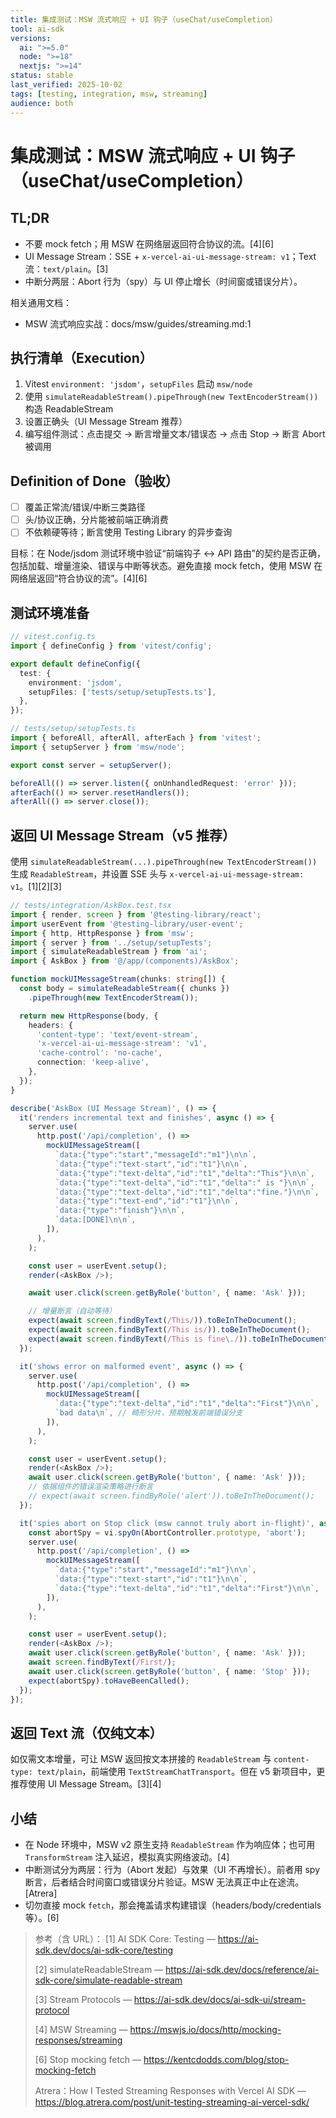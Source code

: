 ```yaml
---
title: 集成测试：MSW 流式响应 + UI 钩子（useChat/useCompletion）
tool: ai-sdk
versions:
  ai: ">=5.0"
  node: ">=18"
  nextjs: ">=14"
status: stable
last_verified: 2025-10-02
tags: [testing, integration, msw, streaming]
audience: both
---
```


# 集成测试：MSW 流式响应 + UI 钩子（useChat/useCompletion）

## TL;DR
- 不要 mock fetch；用 MSW 在网络层返回符合协议的流。[4][6]
- UI Message Stream：SSE + `x-vercel-ai-ui-message-stream: v1`；Text 流：`text/plain`。[3]
- 中断分两层：Abort 行为（spy）与 UI 停止增长（时间窗或错误分片）。

相关通用文档：
- MSW 流式响应实战：docs/msw/guides/streaming.md:1

## 执行清单（Execution）
1. Vitest `environment: 'jsdom'`，`setupFiles` 启动 `msw/node`
2. 使用 `simulateReadableStream().pipeThrough(new TextEncoderStream())` 构造 ReadableStream
3. 设置正确头（UI Message Stream 推荐）
4. 编写组件测试：点击提交 → 断言增量文本/错误态 → 点击 Stop → 断言 Abort 被调用

## Definition of Done（验收）
- [ ] 覆盖正常流/错误/中断三类路径
- [ ] 头/协议正确，分片能被前端正确消费
- [ ] 不依赖硬等待；断言使用 Testing Library 的异步查询

目标：在 Node/jsdom 测试环境中验证“前端钩子 ↔ API 路由”的契约是否正确，包括加载、增量渲染、错误与中断等状态。避免直接 mock fetch，使用 MSW 在网络层返回“符合协议的流”。[4][6]

## 测试环境准备

```ts
// vitest.config.ts
import { defineConfig } from 'vitest/config';

export default defineConfig({
  test: {
    environment: 'jsdom',
    setupFiles: ['tests/setup/setupTests.ts'],
  },
});

// tests/setup/setupTests.ts
import { beforeAll, afterAll, afterEach } from 'vitest';
import { setupServer } from 'msw/node';

export const server = setupServer();

beforeAll(() => server.listen({ onUnhandledRequest: 'error' }));
afterEach(() => server.resetHandlers());
afterAll(() => server.close());
```

## 返回 UI Message Stream（v5 推荐）

使用 `simulateReadableStream(...).pipeThrough(new TextEncoderStream())` 生成 `ReadableStream`，并设置 SSE 头与 `x-vercel-ai-ui-message-stream: v1`。[1][2][3]

```ts
// tests/integration/AskBox.test.tsx
import { render, screen } from '@testing-library/react';
import userEvent from '@testing-library/user-event';
import { http, HttpResponse } from 'msw';
import { server } from '../setup/setupTests';
import { simulateReadableStream } from 'ai';
import { AskBox } from '@/app/(components)/AskBox';

function mockUIMessageStream(chunks: string[]) {
  const body = simulateReadableStream({ chunks })
    .pipeThrough(new TextEncoderStream());

  return new HttpResponse(body, {
    headers: {
      'content-type': 'text/event-stream',
      'x-vercel-ai-ui-message-stream': 'v1',
      'cache-control': 'no-cache',
      connection: 'keep-alive',
    },
  });
}

describe('AskBox (UI Message Stream)', () => {
  it('renders incremental text and finishes', async () => {
    server.use(
      http.post('/api/completion', () =>
        mockUIMessageStream([
          `data:{"type":"start","messageId":"m1"}\n\n`,
          `data:{"type":"text-start","id":"t1"}\n\n`,
          `data:{"type":"text-delta","id":"t1","delta":"This"}\n\n`,
          `data:{"type":"text-delta","id":"t1","delta":" is "}\n\n`,
          `data:{"type":"text-delta","id":"t1","delta":"fine."}\n\n`,
          `data:{"type":"text-end","id":"t1"}\n\n`,
          `data:{"type":"finish"}\n\n`,
          `data:[DONE]\n\n`,
        ]),
      ),
    );

    const user = userEvent.setup();
    render(<AskBox />);

    await user.click(screen.getByRole('button', { name: 'Ask' }));

    // 增量断言（自动等待）
    expect(await screen.findByText(/This/)).toBeInTheDocument();
    expect(await screen.findByText(/This is/)).toBeInTheDocument();
    expect(await screen.findByText(/This is fine\./)).toBeInTheDocument();
  });

  it('shows error on malformed event', async () => {
    server.use(
      http.post('/api/completion', () =>
        mockUIMessageStream([
          `data:{"type":"text-delta","id":"t1","delta":"First"}\n\n`,
          `bad data\n`, // 畸形分片，预期触发前端错误分支
        ]),
      ),
    );

    const user = userEvent.setup();
    render(<AskBox />);
    await user.click(screen.getByRole('button', { name: 'Ask' }));
    // 依据组件的错误渲染策略进行断言
    // expect(await screen.findByRole('alert')).toBeInTheDocument();
  });

  it('spies abort on Stop click (msw cannot truly abort in-flight)', async () => {
    const abortSpy = vi.spyOn(AbortController.prototype, 'abort');
    server.use(
      http.post('/api/completion', () =>
        mockUIMessageStream([
          `data:{"type":"start","messageId":"m1"}\n\n`,
          `data:{"type":"text-start","id":"t1"}\n\n`,
          `data:{"type":"text-delta","id":"t1","delta":"First"}\n\n`,
        ]),
      ),
    );

    const user = userEvent.setup();
    render(<AskBox />);
    await user.click(screen.getByRole('button', { name: 'Ask' }));
    await screen.findByText(/First/);
    await user.click(screen.getByRole('button', { name: 'Stop' }));
    expect(abortSpy).toHaveBeenCalled();
  });
});
```

## 返回 Text 流（仅纯文本）

如仅需文本增量，可让 MSW 返回按文本拼接的 `ReadableStream` 与 `content-type: text/plain`，前端使用 `TextStreamChatTransport`。但在 v5 新项目中，更推荐使用 UI Message Stream。[3][4]

## 小结

- 在 Node 环境中，MSW v2 原生支持 `ReadableStream` 作为响应体；也可用 `TransformStream` 注入延迟，模拟真实网络波动。[4]
- 中断测试分为两层：行为（Abort 发起）与效果（UI 不再增长）。前者用 spy 断言，后者结合时间窗口或错误分片验证。MSW 无法真正中止在途流。[Atrera]
- 切勿直接 mock `fetch`，那会掩盖请求构建错误（headers/body/credentials 等）。[6]

> 参考（含 URL）：
> [1] AI SDK Core: Testing — https://ai-sdk.dev/docs/ai-sdk-core/testing
>
> [2] simulateReadableStream — https://ai-sdk.dev/docs/reference/ai-sdk-core/simulate-readable-stream
>
> [3] Stream Protocols — https://ai-sdk.dev/docs/ai-sdk-ui/stream-protocol
>
> [4] MSW Streaming — https://mswjs.io/docs/http/mocking-responses/streaming
>
> [6] Stop mocking fetch — https://kentcdodds.com/blog/stop-mocking-fetch
>
> Atrera：How I Tested Streaming Responses with Vercel AI SDK — https://blog.atrera.com/post/unit-testing-streaming-ai-vercel-sdk/
